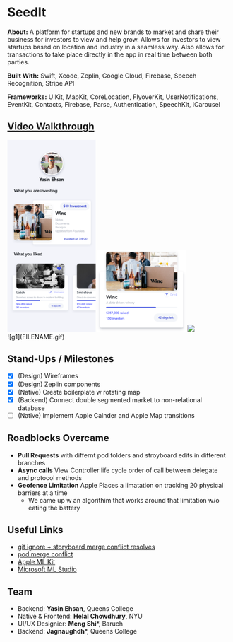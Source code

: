 # SeedIt

**About:** A platform for startups and new brands to market and share their business for investors to view and help grow. Allows for investors to view startups based on location and industry in a seamless way. Also allows for transactions to take place directly in the app in real time between both parties. 

**Built With:** Swift, Xcode, Zeplin, Google Cloud, Firebase, Speech Recognition, Stripe API 

**Frameworks:** UIKit, MapKit, CoreLocation, FlyoverKit, UserNotifications, EventKit, Contacts, Firebase, Parse, Authentication, SpeechKit, iCarousel



## [Video Walkthrough](https://drive.google.com/file/d/186iKkMPAmOIDWOxen3DyC_GoTLCzSnVN/view)
<div style="display: inline-block;">
  <div style="display: inline-block;">
  <img src="profile.png"  width="200">
  <img src="wincCard@3x.png"  width="200">
   <img src="intro.png"  width="200">

<!--   <img src="t5.png"  width="200"> -->
  <!-- <img src="assets/"  width="295"> -->
  <!-- <img src="assets/"  width="400"> -->
</div><br/>
![g1](FILENAME.gif)

## Stand-Ups / Milestones
- [x] (Design) Wireframes
- [x] (Design) Zeplin components
- [x] (Native) Create boilerplate w rotating map
- [x] (Backend) Connect double segmented market to non-relational database
- [ ] (Native) Implement Apple Calnder and Apple Map transitions

## Roadblocks Overcame
- **Pull Requests** with differnt pod folders and stroyboard edits in different branches
- **Async calls** View Controller life cycle order of call between delegate and protocol methods
- **Geofence Limitation** Apple Places a limatation on tracking 20 physical barriers at a time
    - We came up w an algorithim that works around that limitation w/o eating the battery

## Useful Links
- [git ignore + storyboard merge conflict resolves](https://guides.codepath.com/ios/Using-Git-with-Terminal)
- [pod merge conflict](https://medium.com/@amlcurran/how-to-deal-with-conflicts-in-pod-folders-2eb9fa20f465)
- [Apple ML Kit](https://www.youtube.com/watch?v=p6GA8ODlnX0)
- [Microsoft ML Studio](https://studio.azureml.net/)





## Team
- Backend: **Yasin Ehsan**, Queens College
- Native & Frontend: **Helal Chowdhury**, NYU
- UI/UX Designier: **Meng Shi***, Baruch
- Backend: **Jagnaughdh***, Queens College
